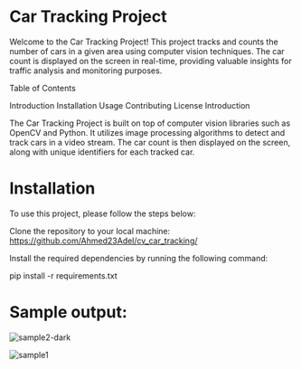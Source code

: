 # Car Tracking Project

Welcome to the Car Tracking Project! This project tracks and counts the number of cars in a given area using computer vision techniques. The car count is displayed on the screen in real-time, providing valuable insights for traffic analysis and monitoring purposes.

Table of Contents

Introduction
Installation
Usage
Contributing
License
Introduction

The Car Tracking Project is built on top of computer vision libraries such as OpenCV and Python. It utilizes image processing algorithms to detect and track cars in a video stream. The car count is then displayed on the screen, along with unique identifiers for each tracked car.

# Installation

To use this project, please follow the steps below:

Clone the repository to your local machine: https://github.com/Ahmed23Adel/cv_car_tracking/

Install the required dependencies by running the following command:

pip install -r requirements.txt


# Sample output:
![sample2-dark](https://github.com/Ahmed23Adel/cv_car_tracking/assets/69484554/71c22544-dec3-48d0-93f8-6a3bf596cd6e)

![sample1](https://github.com/Ahmed23Adel/cv_car_tracking/assets/69484554/99b6d5ae-3cc3-481f-884d-8b6048498ef3)

